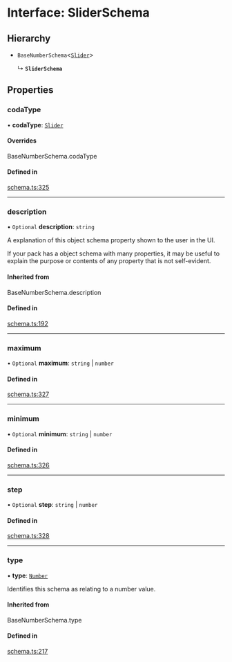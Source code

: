 # Interface: SliderSchema

## Hierarchy

- `BaseNumberSchema`<[`Slider`](../enums/ValueHintType.md#slider)\>

  ↳ **`SliderSchema`**

## Properties

### codaType

• **codaType**: [`Slider`](../enums/ValueHintType.md#slider)

#### Overrides

BaseNumberSchema.codaType

#### Defined in

[schema.ts:325](https://github.com/coda/packs-sdk/blob/main/schema.ts#L325)

___

### description

• `Optional` **description**: `string`

A explanation of this object schema property shown to the user in the UI.

If your pack has a object schema with many properties, it may be useful to
explain the purpose or contents of any property that is not self-evident.

#### Inherited from

BaseNumberSchema.description

#### Defined in

[schema.ts:192](https://github.com/coda/packs-sdk/blob/main/schema.ts#L192)

___

### maximum

• `Optional` **maximum**: `string` \| `number`

#### Defined in

[schema.ts:327](https://github.com/coda/packs-sdk/blob/main/schema.ts#L327)

___

### minimum

• `Optional` **minimum**: `string` \| `number`

#### Defined in

[schema.ts:326](https://github.com/coda/packs-sdk/blob/main/schema.ts#L326)

___

### step

• `Optional` **step**: `string` \| `number`

#### Defined in

[schema.ts:328](https://github.com/coda/packs-sdk/blob/main/schema.ts#L328)

___

### type

• **type**: [`Number`](../enums/ValueType.md#number)

Identifies this schema as relating to a number value.

#### Inherited from

BaseNumberSchema.type

#### Defined in

[schema.ts:217](https://github.com/coda/packs-sdk/blob/main/schema.ts#L217)
